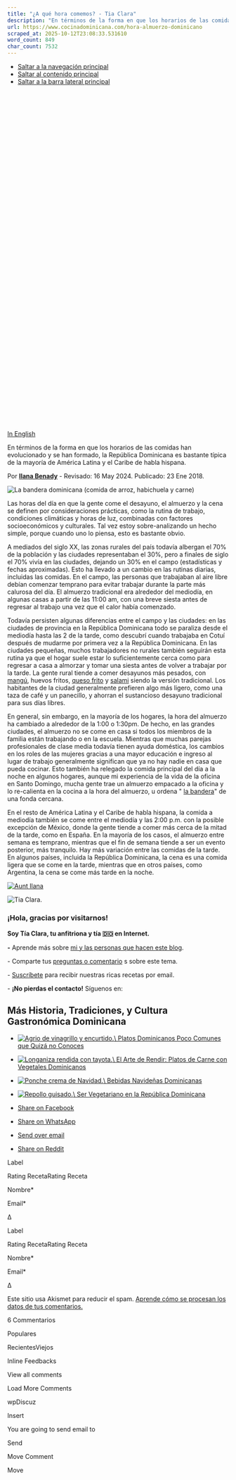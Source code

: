 ```yaml
---
title: "¿A qué hora comemos? - Tia Clara"
description: "En términos de la forma en que los horarios de las comidas han evolucionado y se han formado, RD es bastante típica de la mayoría de América Latina y el Caribe de habla hispana."
url: https://www.cocinadominicana.com/hora-almuerzo-dominicano
scraped_at: 2025-10-12T23:08:33.531610
word_count: 849
char_count: 7532
---
```


- [Saltar a la navegación principal](https://www.cocinadominicana.com/hora-almuerzo-dominicano#genesis-nav-primary)
- [Saltar al contenido principal](https://www.cocinadominicana.com/hora-almuerzo-dominicano#genesis-content)
- [Saltar a la barra lateral principal](https://www.cocinadominicana.com/hora-almuerzo-dominicano#genesis-sidebar-primary)

![La bandera dominicana.(comida de arroz, habichuela y carne)](data:image/svg+xml,%3Csvg%20xmlns='http://www.w3.org/2000/svg'%20viewBox='0%200%201201%201800'%3E%3C/svg%3E)

[In English](https://www.dominicancooking.com/lunch-time-dominican)

En términos de la forma en que los horarios de las comidas han evolucionado y se han formado, la República Dominicana es bastante típica de la mayoría de América Latina y el Caribe de habla hispana.

Por **[Ilana Benady](https://www.cocinadominicana.com/ilana-benady)** \- Revisado: 16 May 2024. Publicado: 23 Ene 2018.

![La bandera dominicana (comida de arroz, habichuela y carne)](https://www.cocinadominicana.com/wp-content/uploads/2022/05/la-bandera-dominicana-national-dish-lunch-DSC6457.jpg)

Las horas del día en que la gente come el desayuno, el almuerzo y la cena se definen por consideraciones prácticas, como la rutina de trabajo, condiciones climáticas y horas de luz, combinadas con factores socioeconómicos y culturales. Tal vez estoy sobre-analizando un hecho simple, porque cuando uno lo piensa, esto es bastante obvio.

A mediados del siglo XX, las zonas rurales del país todavía albergan el 70% de la población y las ciudades representaban el 30%, pero a finales de siglo el 70% vivía en las ciudades, dejando un 30% en el campo (estadísticas y fechas aproximadas). Esto ha llevado a un cambio en las rutinas diarias, incluidas las comidas. En el campo, las personas que trabajaban al aire libre debían comenzar temprano para evitar trabajar durante la parte más calurosa del día. El almuerzo tradicional era alrededor del mediodía, en algunas casas a partir de las 11:00 am, con una breve siesta antes de regresar al trabajo una vez que el calor había comenzado.

Todavía persisten algunas diferencias entre el campo y las ciudades: en las ciudades de provincia en la República Dominicana todo se paraliza desde el mediodía hasta las 2 de la tarde, como descubrí cuando trabajaba en Cotuí después de mudarme por primera vez a la República Dominicana. En las ciudades pequeñas, muchos trabajadores no rurales también seguirán esta rutina ya que el hogar suele estar lo suficientemente cerca como para regresar a casa a almorzar y tomar una siesta antes de volver a trabajar por la tarde. La gente rural tiende a comer desayunos más pesados, con [mangú](https://www.cocinadominicana.com/mangu), huevos fritos, [queso frito](https://www.cocinadominicana.com/queso-frito) y [salami](https://www.cocinadominicana.com/salami-dominicano-receta-casero) siendo la versión tradicional. Los habitantes de la ciudad generalmente prefieren algo más ligero, como una taza de café y un panecillo, y ahorran el sustancioso desayuno tradicional para sus días libres.

En general, sin embargo, en la mayoría de los hogares, la hora del almuerzo ha cambiado a alrededor de la 1:00 o 1:30pm. De hecho, en las grandes ciudades, el almuerzo no se come en casa si todos los miembros de la familia están trabajando o en la escuela. Mientras que muchas parejas profesionales de clase media todavía tienen ayuda doméstica, los cambios en los roles de las mujeres gracias a una mayor educación e ingreso al lugar de trabajo generalmente significan que ya no hay nadie en casa que pueda cocinar. Esto también ha relegado la comida principal del día a la noche en algunos hogares, aunque mi experiencia de la vida de la oficina en Santo Domingo, mucha gente trae un almuerzo empacado a la oficina y lo re-calienta en la cocina a la hora del almuerzo, u ordena " [la bandera](https://www.cocinadominicana.com/bandera-dominicana-almuerzo)" de una fonda cercana.

En el resto de América Latina y el Caribe de habla hispana, la comida a mediodía también se come entre el mediodía y las 2:00 p.m. con la posible excepción de México, donde la gente tiende a comer más cerca de la mitad de la tarde, como en España. En la mayoría de los casos, el almuerzo entre semana es temprano, mientras que el fin de semana tiende a ser un evento posterior, más tranquilo. Hay más variación entre las comidas de la tarde. En algunos países, incluida la República Dominicana, la cena es una comida ligera que se come en la tarde, mientras que en otros países, como Argentina, la cena se come más tarde en la noche.

[![Aunt Ilana](https://www.cocinadominicana.com/wp-content/uploads/2021/02/tia-ilana-sig.png)](https://www.cocinadominicana.com/sobre-nosotros#tia-ilana)

![Tia Clara.](https://www.cocinadominicana.com/wp-content/uploads/2022/08/tia-clara-avatar.jpg)

### ¡Hola, gracias por visitarnos!

**Soy Tía Clara, tu anfitriona y tía 🇩🇴 en Internet.**

**-** Aprende más sobre [mi y las personas que hacen este blog](https://www.cocinadominicana.com/sobre-nosotros).

\- Comparte tus [preguntas o comentario](https://www.cocinadominicana.com/hora-almuerzo-dominicano#comments) s sobre este tema.

- [Suscríbete](https://www.cocinadominicana.com/subscribe) para recibir nuestras ricas recetas por email.

\- **¡No pierdas el contacto!** Síguenos en:

## Más Historia, Tradiciones, y Cultura Gastronómica Dominicana

- [![Agrio de vinagrillo y encurtido.](https://www.cocinadominicana.com/wp-content/uploads/2021/05/vinagrillo-bilimbi-recipe-agrio-ClaraGon0680-360x360.jpg)\\
Platos Dominicanos Poco Comunes que Quizá no Conoces](https://www.cocinadominicana.com/platos-dominicanos-no-comunes)
- [![Longaniza rendida con tayota.](https://www.cocinadominicana.com/wp-content/uploads/2025/03/tayota-con-longaniza-rendir-CG19006-360x360.jpg)\\
El Arte de Rendir: Platos de Carne con Vegetales Dominicanos](https://www.cocinadominicana.com/rendir-carne-vegetales)
- [![Ponche crema de Navidad.](https://www.cocinadominicana.com/wp-content/uploads/2007/02/christmas-eggnog-ponche-crema-ClaraGon0022-360x360.jpg)\\
Bebidas Navideñas Dominicanas](https://www.cocinadominicana.com/bebidas-navidenas-dominicanas)
- [![Repollo guisado.](https://www.cocinadominicana.com/wp-content/uploads/2012/06/repollo-guisado-360x360.jpg)\\
Ser Vegetariano en la República Dominicana](https://www.cocinadominicana.com/vegetariano-republica-dominicana)

- [Share on Facebook](https://www.facebook.com/sharer/sharer.php?u=https%3A%2F%2Fwww.cocinadominicana.com%2Fhora-almuerzo-dominicano&t=%C2%BFA%20qu%C3%A9%20hora%20comemos%3F "Share on Facebook")
- [Share on WhatsApp](https://wa.me/?text=https%3A%2F%2Fwww.cocinadominicana.com%2Fhora-almuerzo-dominicano+%C2%BFA%20qu%C3%A9%20hora%20comemos%3F "Share on WhatsApp")
- [Send over email](mailto:?subject=%C2%BFA%20qu%C3%A9%20hora%20comemos%3F&body=https%3A%2F%2Fwww.cocinadominicana.com%2Fhora-almuerzo-dominicano "Send over email")
- [Share on Reddit](https://www.reddit.com/submit?url=https%3A%2F%2Fwww.cocinadominicana.com%2Fhora-almuerzo-dominicano&title=%C2%BFA%20qu%C3%A9%20hora%20comemos%3F "Share on Reddit")

Label

Rating RecetaRating Receta

Nombre\*

Email\*

Δ

Label

Rating RecetaRating Receta

Nombre\*

Email\*

Δ

Este sitio usa Akismet para reducir el spam. [Aprende cómo se procesan los datos de tus comentarios.](https://akismet.com/privacy/)

6 Commentarios

Populares

RecientesViejos

Inline Feedbacks

View all comments

Load More Comments

wpDiscuz

Insert

You are going to send email to

Send

Move Comment

Move